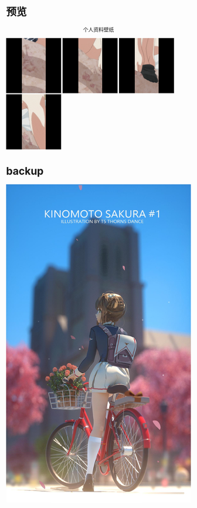  # 预览
 <p align="center">个人资料壁纸</p>

 
 <p align="center">

![image]( https://github.com/RadioChatGroup-Link/backup/blob/master/1.gif) ![image]( https://github.com/RadioChatGroup-Link/backup/blob/master/2.gif) ![image]( https://github.com/RadioChatGroup-Link/backup/blob/master/3.gif) ![image]( https://github.com/RadioChatGroup-Link/backup/blob/master/4.gif)

</p>

# backup
 ![image]( https://github.com/RadioChatGroup-Link/backup/blob/master/.jpeg)
